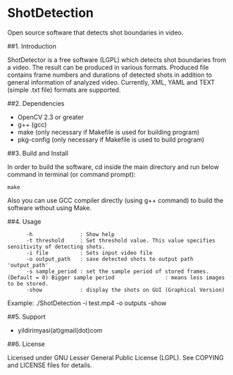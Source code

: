 # ShotDetection
Open source software that detects shot boundaries in video.

##1. Introduction

ShotDetector is a free software (LGPL) which detects shot boundaries from a video.
The result can be produced in various formats. Produced file contains frame numbers and durations of detected shots
in addition to general information of analyzed video.
Currently, XML, YAML and TEXT (simple .txt file) formats are supported.

##2. Dependencies

 - OpenCV 2.3 or greater
 - g++ (gcc)
 - make (only necessary if Makefile is used for building program)
 - pkg-config (only necessary if Makefile is used to build program)

##3. Build and Install

In order to build the software, cd inside the main directory and run below command in terminal (or command prompt):
```
make
```
Also you can use GCC compiler directly (using g++ command) to build the software wthout using Make.

##4. Usage

          -h               : Show help
          -t threshold     : Set threshold value. This value specifies sensitivity of detecting shots.
          -i file          : Sets input video file
          -o output_path   : save detected shots to output path 'output_path'
          -s sample_period : set the sample period of stored frames. (Default = 0) Bigger sample period 			   : means less images to be stored. 
          -show            : display the shots on GUI (Graphical Version)
Example: 
./ShotDetection -i test.mp4 -o outputs -show

##5. Support

 - yildirimyasi(at)gmail(dot)com

##6. License

Licensed under GNU Lesser General Public License (LGPL). See COPYING and LICENSE files for details.
